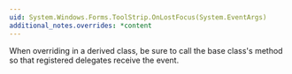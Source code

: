 ```yaml
---
uid: System.Windows.Forms.ToolStrip.OnLostFocus(System.EventArgs)
additional_notes.overrides: *content
---
```


<p>When overriding <xref href="System.Windows.Forms.ToolStrip.OnLostFocus(System.EventArgs)"></xref> in a derived class, be sure to call the base class's <xref href="System.Windows.Forms.ToolStrip.OnLostFocus(System.EventArgs)"></xref> method so that registered delegates receive the event.</p>


